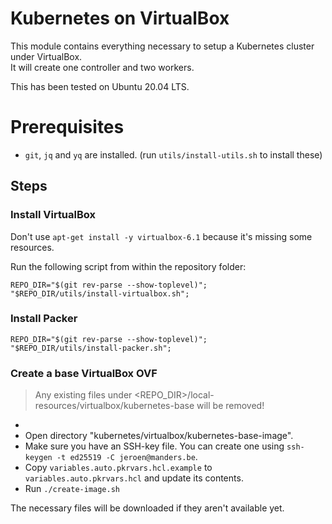 # Kubernetes on VirtualBox

This module contains everything necessary to setup a Kubernetes cluster under VirtualBox.  
It will create one controller and two workers.

This has been tested on Ubuntu 20.04 LTS.

# Prerequisites

- `git`, `jq` and `yq` are installed. (run `utils/install-utils.sh` to install these)

## Steps

### Install VirtualBox

Don't use `apt-get install -y virtualbox-6.1` because it's missing some resources.  

Run the following script from within the repository folder:
```shell
REPO_DIR="$(git rev-parse --show-toplevel)";
"$REPO_DIR/utils/install-virtualbox.sh";
```

### Install Packer

```shell
REPO_DIR="$(git rev-parse --show-toplevel)";
"$REPO_DIR/utils/install-packer.sh";
```

### Create a base VirtualBox OVF

> Any existing files under <REPO_DIR>/local-resources/virtualbox/kubernetes-base will be removed!
- 
- Open directory "kubernetes/virtualbox/kubernetes-base-image".
- Make sure you have an SSH-key file. You can create one using `ssh-keygen -t ed25519 -C jeroen@manders.be`.
- Copy `variables.auto.pkrvars.hcl.example` to `variables.auto.pkrvars.hcl` and update its contents.
- Run `./create-image.sh`

The necessary files will be downloaded if they aren't available yet.  


